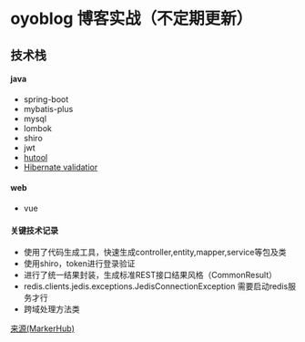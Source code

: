# oyoblog 博客实战（不定期更新）
## 技术栈
#### java
* spring-boot
* mybatis-plus
* mysql
* lombok
* shiro
* jwt 
* [hutool](https://www.hutool.cn/)
* [Hibernate validatior](https://blog.csdn.net/java_collect/article/details/85534054?utm_medium=distribute.pc_relevant.none-task-blog-BlogCommendFromMachineLearnPai2-1.control&depth_1-utm_source=distribute.pc_relevant.none-task-blog-BlogCommendFromMachineLearnPai2-1.control)
#### web
* vue
#### 关键技术记录
* 使用了代码生成工具，快速生成controller,entity,mapper,service等包及类
* 使用shiro，token进行登录验证
* 进行了统一结果封装，生成标准REST接口结果风格（CommonResult）
* redis.clients.jedis.exceptions.JedisConnectionException 需要启动redis服务才行
* 跨域处理方法类




[来源(MarkerHub)](https://www.bilibili.com/video/BV1PQ4y1P7hZ?p=4)